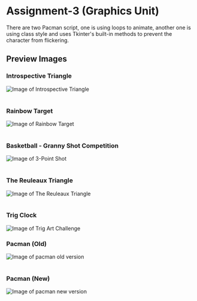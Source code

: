 # Assignment-3 (Graphics Unit)

There are two Pacman script, one is using loops to animate, another one is using class style and uses Tkinter's built-in methods to prevent the character from flickering.

## Preview Images

### Introspective Triangle
![Image of Introspective Triangle](https://github.com/andrewics3u/Assignment-3/blob/master/images/Introspective%20Triangle.png?raw=true)
<br />
<br />

### Rainbow Target
![Image of Rainbow Target](https://github.com/andrewics3u/Assignment-3/blob/master/images/Rainbow%20Target.png?raw=true)
<br />
<br />
### Basketball - Granny Shot Competition
![Image of 3-Point Shot](https://github.com/andrewics3u/Assignment-3/blob/master/images/Basketball%20-%20Granny%20Shot%20Competition.png?raw=true)
<br />
<br />
### The Reuleaux Triangle
![Image of The Reuleaux Triangle](https://github.com/andrewics3u/Assignment-3/blob/master/images/The%20Reuleaux%20Triangle.png?raw=true)
<br />
<br />
### Trig Clock
![Image of Trig Art Challenge](https://github.com/andrewics3u/Assignment-3/blob/f450ccc0261388ec05d1e3635fdad11f2ecd150d/images/Trig%20Clock.png?raw=true)

### Pacman (Old)
![Image of pacman old version](https://github.com/andrewics3u/Assignment-3/blob/f450ccc0261388ec05d1e3635fdad11f2ecd150d/images/Pacman%20-%20Old%20version.png?raw=true)
<br />
<br />
### Pacman (New)
![Image of pacman new version](https://github.com/andrewics3u/Assignment-3/blob/f450ccc0261388ec05d1e3635fdad11f2ecd150d/images/Pacman%20-%20New%20version.png?raw=true)
